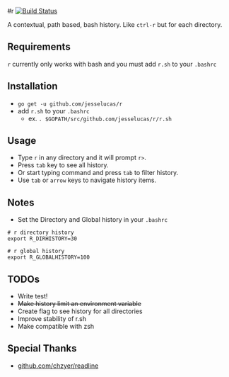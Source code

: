 #r
[![Build Status](https://travis-ci.org/jesselucas/r.svg?branch=master)](https://travis-ci.org/jesselucas/r)

A contextual, path based, bash history. Like `ctrl-r` but for each directory.

## Requirements
`r` currently only works with bash and you must add `r.sh` to your `.bashrc`

## Installation
* `go get -u github.com/jesselucas/r`
* add `r.sh` to your `.bashrc`
  * ex. `. $GOPATH/src/github.com/jesselucas/r/r.sh`

## Usage
* Type `r` in any directory and it will prompt `r>`.
* Press `tab` key to see all history.
* Or start typing command and press `tab` to filter history.
* Use `tab` or `arrow` keys to navigate history items.

## Notes
* Set the Directory and Global history in your `.bashrc`
```
# r directory history
export R_DIRHISTORY=30

# r global history
export R_GLOBALHISTORY=100
```

## TODOs
* Write test!
* ~~Make history limit an environment variable~~
* Create flag to see history for all directories
* Improve stability of r.sh
* Make compatible with zsh

## Special Thanks
* [github.com/chzyer/readline](https://github.com/chzyer/readline)
